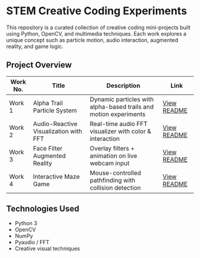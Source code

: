 # STEM Creative Coding Experiments

This repository is a curated collection of creative coding mini-projects built using Python, OpenCV, and multimedia techniques. Each work explores a unique concept such as particle motion, audio interaction, augmented reality, and game logic.    

## Project Overview  

| Work No. | Title                                 | Description                                                       | Link                                       |
|----------|---------------------------------------|-------------------------------------------------------------------|--------------------------------------------|
| Work 1   | Alpha Trail Particle System           | Dynamic particles with alpha-based trails and motion experiments | [View README](work%201/README.md)          |
| Work 2   | Audio-Reactive Visualization with FFT | Real-time audio FFT visualizer with color & interaction          | [View README](work%202/README.md)          |
| Work 3   | Face Filter Augmented Reality         | Overlay filters + animation on live webcam input                 | [View README](work%203/README.md)          |
| Work 4   | Interactive Maze Game                 | Mouse-controlled pathfinding with collision detection             | [View README](work%204/README.md)          |


## Technologies Used  

- Python 3  
- OpenCV  
- NumPy  
- Pyaudio / FFT  
- Creative visual techniques  
